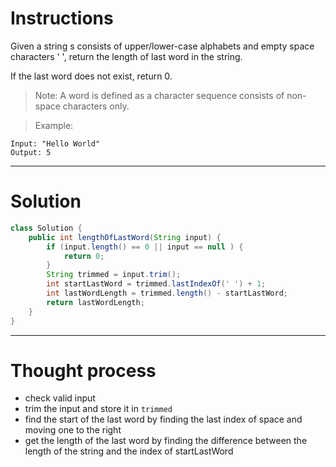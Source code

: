 # Instructions

Given a string s consists of upper/lower-case alphabets and empty space characters ' ', return the length of last word in the string.

If the last word does not exist, return 0.

> Note: A word is defined as a character sequence consists of non-space characters only.

> Example:
```
Input: "Hello World"
Output: 5
```
***
# Solution
``` java
class Solution {
    public int lengthOfLastWord(String input) {
        if (input.length() == 0 || input == null ) {
            return 0;
        }
        String trimmed = input.trim();
        int startLastWord = trimmed.lastIndexOf(' ') + 1;
        int lastWordLength = trimmed.length() - startLastWord;
        return lastWordLength;
    }
}
```


***
# Thought process

* check valid input
* trim the input and store it in `trimmed`
* find the start of the last word by finding the last index of space and moving one to the right
*  get the length of the last word by finding the difference between the length of the string and the index of startLastWord

